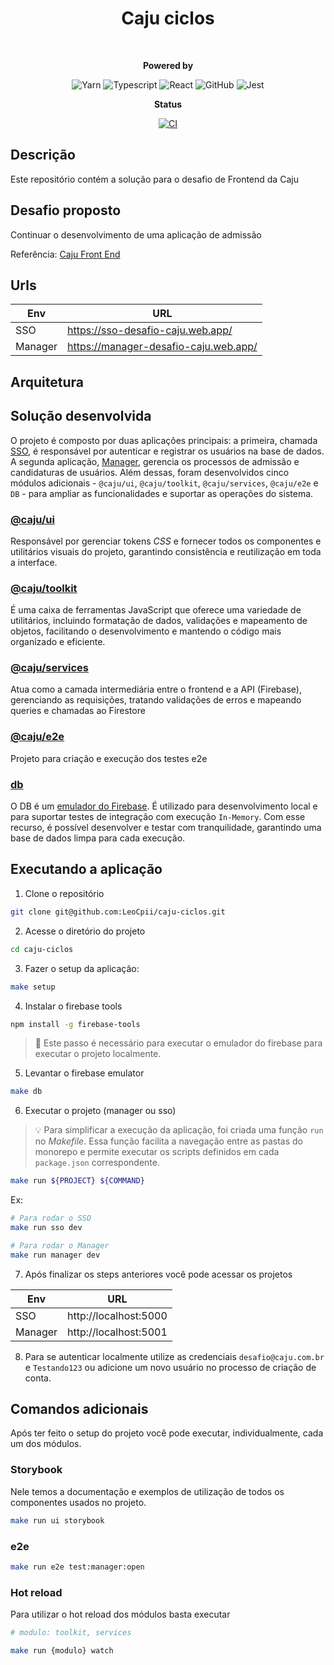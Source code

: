 <div align="center">
  <h1>Caju ciclos</h1>

  <br/>
  <p>
   <strong>Powered by</strong>

   ![Yarn](https://img.shields.io/badge/yarn-2C8EBB.svg?style=falt&logo=yarn&logoColor=white)
   ![Typescript](https://img.shields.io/badge/typescript-%23323330.svg?style=falt&logo=typescript&logoColor=%233178C6)
   ![React](https://img.shields.io/badge/react-222222?style=falt&logo=react&logoColor=%2300d8ff)
   ![GitHub](https://img.shields.io/badge/github_actions-2088FF.svg?style=falt&logo=githubactions&logoColor=white)
   ![Jest](https://img.shields.io/badge/jest-C53d15.svg?style=falt&logo=jest&logoColor=white)
  </p>
  <p>

  <strong>Status</strong>

  [![CI](https://github.com/LeoCpii/caju-ciclos/actions/workflows/ci.yml/badge.svg)](https://github.com/LeoCpii/caju-ciclos/actions/workflows/ci.yml)
  </p>
</div>

## Descrição

Este repositório contém a solução para o desafio de Frontend da Caju

## Desafio proposto

Continuar o desenvolvimento de uma aplicação de admissão

Referência: [Caju Front End](https://github.com/caju-beneficios/caju-front-teste-1)

## Urls
Env | URL
--- | ---
SSO | https://sso-desafio-caju.web.app/
Manager | https://manager-desafio-caju.web.app/

## Arquitetura



## Solução desenvolvida

O projeto é composto por duas aplicações principais: a primeira, chamada [SSO](https://github.com/LeoCpii/caju-ciclos/tree/master/packages/app/sso), é responsável por autenticar e registrar os usuários na base de dados. A segunda aplicação, [Manager](https://github.com/LeoCpii/caju-ciclos/tree/master/packages/app/manager), gerencia os processos de admissão e candidaturas de usuários. Além dessas, foram desenvolvidos cinco módulos adicionais - `@caju/ui`, `@caju/toolkit`, `@caju/services`, `@caju/e2e` e `DB` - para ampliar as funcionalidades e suportar as operações do sistema.

### [@caju/ui](https://github.com/LeoCpii/caju-ciclos/tree/master/packages/ui)

Responsável por gerenciar tokens *CSS* e fornecer todos os componentes e utilitários visuais do projeto, garantindo consistência e reutilização em toda a interface.


### [@caju/toolkit](https://github.com/LeoCpii/caju-ciclos/tree/master/packages/toolkit)

É uma caixa de ferramentas JavaScript que oferece uma variedade de utilitários, incluindo formatação de dados, validações e mapeamento de objetos, facilitando o desenvolvimento e mantendo o código mais organizado e eficiente.

### [@caju/services](https://github.com/LeoCpii/caju-ciclos/tree/master/packages/services)

Atua como a camada intermediária entre o frontend e a API (Firebase), gerenciando as requisições, tratando validações de erros e mapeando queries e chamadas ao Firestore

### [@caju/e2e](https://github.com/LeoCpii/caju-ciclos/tree/master/packages/e2e)

Projeto para criação e execução dos testes e2e

### [db](https://github.com/LeoCpii/caju-ciclos/tree/master/packages/db)

O DB é um [emulador do Firebase](https://firebase.google.com/docs/emulator-suite?hl=pt-br). É utilizado para desenvolvimento local e para suportar testes de integração com execução `In-Memory`. Com esse recurso, é possível desenvolver e testar com tranquilidade, garantindo uma base de dados limpa para cada execução.

## Executando a aplicação

1. Clone o repositório

```bash
git clone git@github.com:LeoCpii/caju-ciclos.git
```

2. Acesse o diretório do projeto

```bash
cd caju-ciclos
```

3. Fazer o setup da aplicação:

```bash
make setup
```

4. Instalar o firebase tools

```bash
npm install -g firebase-tools
```

> 📝 Este passo é necessário para executar o emulador do firebase para executar o projeto localmente.

5. Levantar o firebase emulator

```bash
make db
```

6. Executar o projeto (manager ou sso)

> 💡 Para simplificar a execução da aplicação, foi criada uma função `run` no *Makefile*. Essa função facilita a navegação entre as pastas do monorepo e permite executar os scripts definidos em cada `package.json` correspondente.

```bash
make run ${PROJECT} ${COMMAND}
```
Ex: 

```bash
# Para rodar o SSO
make run sso dev

# Para rodar o Manager
make run manager dev
```

7. Após finalizar os steps anteriores você pode acessar os projetos

Env | URL
--- | ---
SSO | http://localhost:5000
Manager | http://localhost:5001

8. Para se autenticar localmente utilize as credenciais `desafio@caju.com.br` e `Testando123` ou adicione um novo usuário no processo de criação de conta.

## Comandos adicionais

Após ter feito o setup do projeto você pode executar, individualmente, cada um dos módulos.

### Storybook

Nele temos a documentação e exemplos de utilização de todos os componentes usados no projeto.

```bash
make run ui storybook
```

### e2e

```bash
make run e2e test:manager:open
```

### Hot reload

Para utilizar o hot reload dos módulos basta executar

```bash
# modulo: toolkit, services

make run {modulo} watch
```